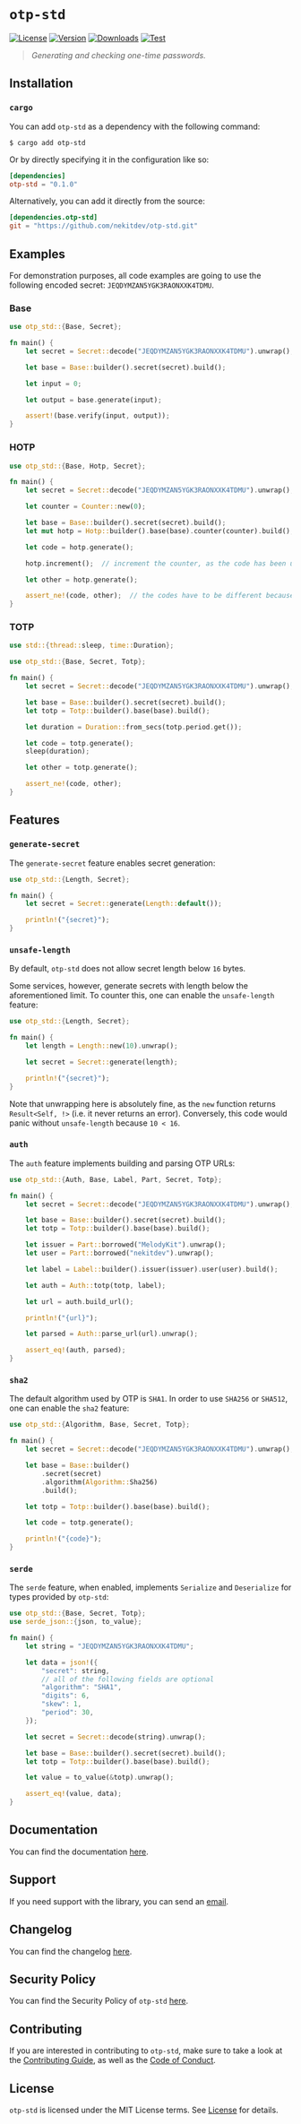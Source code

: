 # `otp-std`

[![License][License Badge]][License]
[![Version][Version Badge]][Crate]
[![Downloads][Downloads Badge]][Crate]
[![Test][Test Badge]][Actions]

> *Generating and checking one-time passwords.*

## Installation

### `cargo`

You can add `otp-std` as a dependency with the following command:

```console
$ cargo add otp-std
```

Or by directly specifying it in the configuration like so:

```toml
[dependencies]
otp-std = "0.1.0"
```

Alternatively, you can add it directly from the source:

```toml
[dependencies.otp-std]
git = "https://github.com/nekitdev/otp-std.git"
```

## Examples

For demonstration purposes, all code examples are going to use the following encoded secret:
`JEQDYMZAN5YGK3RAONXXK4TDMU`.

### Base

```rust
use otp_std::{Base, Secret};

fn main() {
    let secret = Secret::decode("JEQDYMZAN5YGK3RAONXXK4TDMU").unwrap();

    let base = Base::builder().secret(secret).build();

    let input = 0;

    let output = base.generate(input);

    assert!(base.verify(input, output));
}
```

### HOTP

```rust
use otp_std::{Base, Hotp, Secret};

fn main() {
    let secret = Secret::decode("JEQDYMZAN5YGK3RAONXXK4TDMU").unwrap();

    let counter = Counter::new(0);

    let base = Base::builder().secret(secret).build();
    let mut hotp = Hotp::builder().base(base).counter(counter).build();

    let code = hotp.generate();

    hotp.increment();  // increment the counter, as the code has been used

    let other = hotp.generate();

    assert_ne!(code, other);  // the codes have to be different because of the increment
}
```

### TOTP

```rust
use std::{thread::sleep, time::Duration};

use otp_std::{Base, Secret, Totp};

fn main() {
    let secret = Secret::decode("JEQDYMZAN5YGK3RAONXXK4TDMU").unwrap();

    let base = Base::builder().secret(secret).build();
    let totp = Totp::builder().base(base).build();

    let duration = Duration::from_secs(totp.period.get());

    let code = totp.generate();
    sleep(duration);

    let other = totp.generate();

    assert_ne!(code, other);
}
```

## Features

### `generate-secret`

The `generate-secret` feature enables secret generation:

```rust
use otp_std::{Length, Secret};

fn main() {
    let secret = Secret::generate(Length::default());

    println!("{secret}");
}
```

### `unsafe-length`

By default, `otp-std` does not allow secret length below `16` bytes.

Some services, however, generate secrets with length below the aforementioned limit.
To counter this, one can enable the `unsafe-length` feature:

```rust
use otp_std::{Length, Secret};

fn main() {
    let length = Length::new(10).unwrap();

    let secret = Secret::generate(length);

    println!("{secret}");
}
```

Note that unwrapping here is absolutely fine, as the `new` function returns `Result<Self, !>`
(i.e. it never returns an error). Conversely, this code would panic without `unsafe-length` because
`10 < 16`.

### `auth`

The `auth` feature implements building and parsing OTP URLs:

```rust
use otp_std::{Auth, Base, Label, Part, Secret, Totp};

fn main() {
    let secret = Secret::decode("JEQDYMZAN5YGK3RAONXXK4TDMU").unwrap();

    let base = Base::builder().secret(secret).build();
    let totp = Totp::builder().base(base).build();

    let issuer = Part::borrowed("MelodyKit").unwrap();
    let user = Part::borrowed("nekitdev").unwrap();

    let label = Label::builder().issuer(issuer).user(user).build();

    let auth = Auth::totp(totp, label);

    let url = auth.build_url();

    println!("{url}");

    let parsed = Auth::parse_url(url).unwrap();

    assert_eq!(auth, parsed);
}
```

### `sha2`

The default algorithm used by OTP is `SHA1`. In order to use `SHA256` or `SHA512`, one can enable
the `sha2` feature:

```rust
use otp_std::{Algorithm, Base, Secret, Totp};

fn main() {
    let secret = Secret::decode("JEQDYMZAN5YGK3RAONXXK4TDMU").unwrap();

    let base = Base::builder()
        .secret(secret)
        .algorithm(Algorithm::Sha256)
        .build();

    let totp = Totp::builder().base(base).build();

    let code = totp.generate();

    println!("{code}");
}
```

### `serde`

The `serde` feature, when enabled, implements `Serialize` and `Deserialize` for types provided
by `otp-std`:

```rust
use otp_std::{Base, Secret, Totp};
use serde_json::{json, to_value};

fn main() {
    let string = "JEQDYMZAN5YGK3RAONXXK4TDMU";

    let data = json!({
        "secret": string,
        // all of the following fields are optional
        "algorithm": "SHA1",
        "digits": 6,
        "skew": 1,
        "period": 30,
    });

    let secret = Secret::decode(string).unwrap();

    let base = Base::builder().secret(secret).build();
    let totp = Totp::builder().base(base).build();

    let value = to_value(&totp).unwrap();

    assert_eq!(value, data);
}
```

## Documentation

You can find the documentation [here][Documentation].

## Support

If you need support with the library, you can send an [email][Email].

## Changelog

You can find the changelog [here][Changelog].

## Security Policy

You can find the Security Policy of `otp-std` [here][Security].

## Contributing

If you are interested in contributing to `otp-std`, make sure to take a look at the
[Contributing Guide][Contributing Guide], as well as the [Code of Conduct][Code of Conduct].

## License

`otp-std` is licensed under the MIT License terms. See [License][License] for details.

[Email]: mailto:support@nekit.dev

[Discord]: https://nekit.dev/chat

[Actions]: https://github.com/nekitdev/otp-std/actions

[Changelog]: https://github.com/nekitdev/otp-std/blob/main/CHANGELOG.md
[Code of Conduct]: https://github.com/nekitdev/otp-std/blob/main/CODE_OF_CONDUCT.md
[Contributing Guide]: https://github.com/nekitdev/otp-std/blob/main/CONTRIBUTING.md
[Security]: https://github.com/nekitdev/otp-std/blob/main/SECURITY.md

[License]: https://github.com/nekitdev/otp-std/blob/main/LICENSE

[Crate]: https://crates.io/crates/otp-std
[Documentation]: https://docs.rs/otp-std

[License Badge]: https://img.shields.io/crates/l/otp-std
[Version Badge]: https://img.shields.io/crates/v/otp-std
[Downloads Badge]: https://img.shields.io/crates/dr/otp-std
[Test Badge]: https://github.com/nekitdev/otp-std/workflows/test/badge.svg
